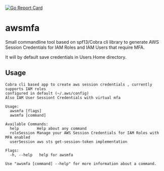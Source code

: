 [![Go Report Card](https://goreportcard.com/badge/github.com/IndranilVyas/awsmfa)](https://goreportcard.com/report/github.com/IndranilVyas/awsmfa)
# awsmfa

Small commandline tool based on spf13/Cobra cli library to generate AWS Session Credentials for IAM Roles and IAM Users that require MFA.

It will by default save credentials in Users Home directory. 

## Usage
```
Cobra cli based app to create aws session credentials , currently supports IAM roles
configured in default (~/.aws/config)
Also IAM User Sessiont Credentials with virtual mfa

Usage:
  awsmfa [flags]
  awsmfa [command]

Available Commands:
  help        Help about any command
  roleSession Manage your AWS Session Credentials for IAM Roles with MFA enabled
  userSession aws sts get-session-token implementation

Flags:
  -h, --help   help for awsmfa

Use "awsmfa [command] --help" for more information about a command.

  ```
